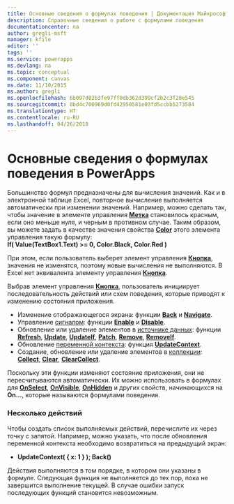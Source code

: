 ```yaml
---
title: Основные сведения о формулах поведения | Документация Майкрософт
description: Справочные сведения о работе с формулами поведения
documentationcenter: na
author: gregli-msft
manager: kfile
editor: ''
tags: ''
ms.service: powerapps
ms.devlang: na
ms.topic: conceptual
ms.component: canvas
ms.date: 11/10/2015
ms.author: gregli
ms.openlocfilehash: 6b097d02b3fe97ff0db362d399cf2b2c3f28e545
ms.sourcegitcommit: 8bd4c700969d0fd42950581e03fd5ccbb5273584
ms.translationtype: HT
ms.contentlocale: ru-RU
ms.lasthandoff: 04/26/2018
---
```

# <a name="understand-behavior-formulas-in-powerapps"></a>Основные сведения о формулах поведения в PowerApps

Большинство формул предназначены для вычисления значений.  Как и в электронной таблице Excel, повторное вычисление выполняется автоматически при изменении значений.  Например, можно сделать так, чтобы значение в элементе управления **[Метка](controls/control-text-box.md)** становилось красным, если оно меньше нуля, и черным в противном случае. Таким образом, вы можете задать в качестве значения свойства **[Color](controls/properties-color-border.md)** этого элемента управления такую формулу:
<br>**If( Value(TextBox1.Text) >= 0, Color.Black, Color.Red )**

При этом, если пользователь выберет элемент управления **[Кнопка](controls/control-button.md)**,  значения не изменятся, поэтому новые вычисления не выполняются. В Excel нет эквивалента элементу управления **[Кнопка](controls/control-button.md)**.  

Выбрав элемент управления **[Кнопка](controls/control-button.md)**, пользователь инициирует последовательность действий или схем поведения, которые приводят к изменению состояния приложения.

* Изменение отображающегося экрана: функции **[Back](functions/function-navigate.md)** и **[Navigate](functions/function-navigate.md)**.
* Управление [сигналом](functions/signals.md): функции **[Enable](functions/function-enable-disable.md)** и **[Disable](functions/function-enable-disable.md)**.
* Обновление или удаление элементов в [источнике данных](working-with-data-sources.md): функции **[Refresh](functions/function-refresh.md)**, **[Update](functions/function-update-updateif.md)**, **[UpdateIf](functions/function-update-updateif.md)**, **[Patch](functions/function-patch.md)**, **[Remove](functions/function-remove-removeif.md)**, **[RemoveIf](functions/function-remove-removeif.md)**.
* Обновление [переменной контекста](working-with-variables.md#create-a-context-variable): функция **[UpdateContext](functions/function-updatecontext.md)**.
* Создание, обновление или удаление элементов в [коллекции](working-with-data-sources.md#collections): **[Collect](functions/function-clear-collect-clearcollect.md)**, **[Clear](functions/function-clear-collect-clearcollect.md)**, **[ClearCollect](functions/function-clear-collect-clearcollect.md)**.

Поскольку эти функции изменяют состояние приложения, они не пересчитываются автоматически. Их можно использовать в формулах для **[OnSelect](controls/properties-core.md)**, **[OnVisible](controls/control-screen.md)**, **[OnHidden](controls/control-screen.md)** и других свойств, начинающихся на **On...**, которые называются формулами поведения.

### <a name="more-than-one-action"></a>Несколько действий
Чтобы создать список выполняемых действий, перечислите их через точку с запятой. Например, можно указать, что после обновления переменной контекста необходимо возвратиться на предыдущий экран:

* **UpdateContext( { x: 1 } ); Back()**

Действия выполняются в том порядке, в котором они указаны в формуле.  Следующая функция не выполняется до тех пор, пока не завершится выполнение текущей. В случае ошибки запуск последующих функций становится невозможным.

